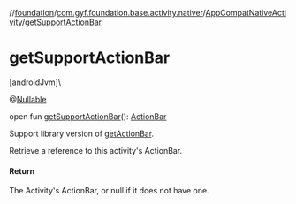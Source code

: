 //[foundation](../../../index.md)/[com.gyf.foundation.base.activity.nativer](../index.md)/[AppCompatNativeActivity](index.md)/[getSupportActionBar](get-support-action-bar.md)

# getSupportActionBar

[androidJvm]\

@[Nullable](https://developer.android.com/reference/kotlin/androidx/annotation/Nullable.html)

open fun [getSupportActionBar](get-support-action-bar.md)(): [ActionBar](https://developer.android.com/reference/kotlin/androidx/appcompat/app/ActionBar.html)

Support library version of [getActionBar](https://developer.android.com/reference/kotlin/android/app/Activity.html#getactionbar). 

Retrieve a reference to this activity's ActionBar.

#### Return

The Activity's ActionBar, or null if it does not have one.